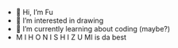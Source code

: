 - 👋 Hi, I’m Fu
- 👀 I’m interested in drawing
- 🌱 I’m currently learning about coding (maybe?)
- M I H O    N I S H I Z U MI is da best

<!---
friederikefuuto/friederikefuuto is a ✨ special ✨ repository because its `README.md` (this file) appears on your GitHub profile.
You can click the Preview link to take a look at your changes.
--->
